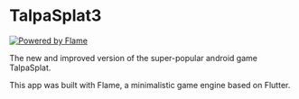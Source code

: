 # TalpaSplat3

[![Powered by Flame](https://img.shields.io/badge/Powered%20by-%F0%9F%94%A5-orange.svg?style=for-the-badge)](https://flame-engine.org)

The new and improved version of the super-popular android game TalpaSplat.

This app was built with Flame, a minimalistic game engine based on Flutter.
